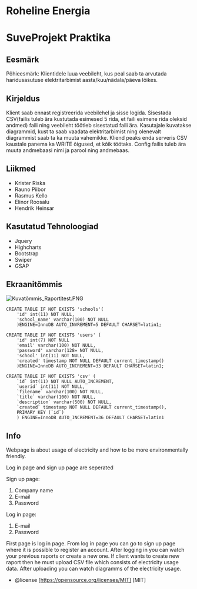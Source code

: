 # Roheline Energia
# SuveProjekt Praktika

## Eesmärk  
Põhieesmärk: Klientidele luua veebileht, kus peal saab ta arvutada haridusasutuse elektritarbimist aasta/kuu/nädala/päeva lõikes.

## Kirjeldus  
Klient saab ennast registreerida veebilehel ja sisse logida. Sisestada CSV(failis tuleb ära kustutada esimesed 5 rida, et faili esimene rida oleksid andmed) faili ning veebileht töötleb sisestatud faili ära. Kasutajale kuvatakse diagrammid, kust ta saab vaadata elektritarbimist ning olenevalt diagrammist saab ta ka muuta vahemikke. Kliend peaks enda serveris CSV kaustale panema ka WRITE õigused, et kõik töötaks. Config failis tuleb ära muuta andmebaasi nimi ja parool ning andmebaas.

## Liikmed
* Krister Riska
* Rauno Piibor
* Rasmus Kello
* Elinor Roosalu
* Hendrik Heinsar

## Kasutatud Tehnoloogiad
* Jquery
* Highcharts
* Bootstrap
* Swiper
* GSAP

## Ekraanitõmmis  
![Kuvatõmmis_Raportitest.PNG](/Kuvatõmmis_Raportitest.PNG)

```
CREATE TABLE IF NOT EXISTS 'schools'(
	'id' int(11) NOT NULL,
	'school_name' varchar(100) NOT NULL
	)ENGINE=InnoDB AUTO_INVREMENT=5 DEFAULT CHARSET=latin1;
```

```
CREATE TABLE IF NOT EXISTS 'users' (
	'id' int(7) NOT NULL
	'email' varchar(100) NOT NULL,
	'password' varchar(128= NOT NULL,
	'school' int(11) NOT NULL,
	'created' timestamp NOT NULL DEFAULT current_timestamp()
	)ENGINE=InnoDB AUTO_INCREMENT=33 DEFAULT CHARSET=latin1;
```

```
CREATE TABLE IF NOT EXISTS 'csv' (
	`id` int(11) NOT NULL AUTO_INCREMENT,
	`userid` int(11) NOT NULL,
	`filename` varchar(100) NOT NULL,
	`title` varchar(100) NOT NULL,
	`description` varchar(500) NOT NULL,
	`created` timestamp NOT NULL DEFAULT current_timestamp(),
	PRIMARY KEY (`id`)
	) ENGINE=InnoDB AUTO_INCREMENT=36 DEFAULT CHARSET=latin1
```

## Info
Webpage is about usage of electricity and how to be more environmentally friendly.

Log in page and sign up page are seperated

Sign up page:
1. Company name
2. E-mail
3. Password

Log in page:
1. E-mail
2. Password

First page is log in page. From log in page you can go to sign up page where it is possible to register an account.
After logging in you can watch your previous raports or create a new one. If client wants to create new raport then he must upload CSV file which consists of electricity usage data. After uploading you can watch diagramms of the electricity usage.

 * @license  [https://opensource.org/licenses/MIT] [MIT]

